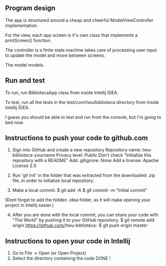 
Program design
--------------

The app is structured around a cheap and cheerful ModelViewController implementation.

For the view, each app screen is it's own class that implements a printScreen() function.

The controller is a finite state machine takes care of processing user input to update the model and move between screens.

The model models.


Run and test
------------

To run, run BibliotecaApp class from inside Intellij IDEA.

To test, run all the tests in the test/com/twu/biblioteca directory from inside Intellij IDEA.

I guess you should be able to test and run from the console, but I'm going to bed now.


Instructions to push your code to github.com
--------------------------------------------

1. Sign into GitHub and create a new repository
        Repository name: twu-biblioteca-yourname
        Privacy level: Public
        Don't check "Initialize this repository with a README"
        Add .gitignore: None
        Add a license: Apache License 2.0

2. Run 'git init' in the folder that was extracted from the downloaded .zip file, in order to
 initialize local repository.

3. Make a local commit.
    $ git add -A
    $ git commit -m “Initial commit”

(Dont forget to add the hidden .idea folder, as it will make opening your project in Intellij easier.)

4. After you are done with the local commit, you can share your code with "The World" by pushing it to your
 GitHub repository.
    $ git remote add origin https://github.com/<YOUR-GITHUB-USERNAME>/twu-biblioteca-<YOURNAME>
    $ git push origin master

Instructions to open your code in Intellij
------------------------------------------

1. Go to File -> Open (or Open Project)
2. Select the directory containing the code
DONE !

